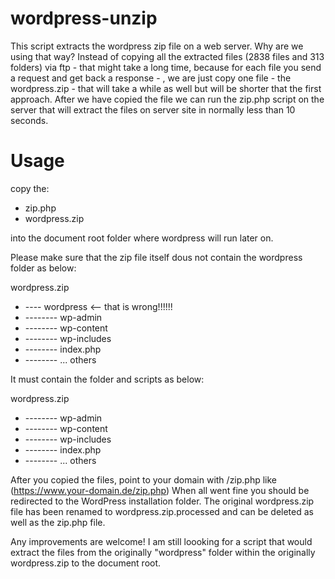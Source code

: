 # wordpress-unzip
This script extracts the wordpress zip file on a web server. 
Why are we using that way?
Instead of copying all the extracted files (2838 files and 313 folders) via ftp - that might take a long time, because for each file you send a request and get back a response - , we are just copy one file - the wordpress.zip - that will take a while as well but will be shorter that the first approach. After we have copied the file we can run the zip.php script on the server that will extract the files on server site in normally less than 10 seconds.  

# Usage
copy the: 

- zip.php
- wordpress.zip 

into the document root folder where wordpress will run later on.

Please make sure that the zip file itself dous not contain the wordpress folder as below:

wordpress.zip
- ---- wordpress <-- that is wrong!!!!!!
- -------- wp-admin
- -------- wp-content
- -------- wp-includes
- -------- index.php
- -------- ... others

It must contain the folder and scripts as below:

wordpress.zip
- -------- wp-admin
- -------- wp-content
- -------- wp-includes
- -------- index.php
- --------  ... others

After you copied the files, point to your domain with /zip.php like (https://www.your-domain.de/zip.php)
When all went fine you should be redirected to the WordPress installation folder. 
The original wordpress.zip file has been renamed to wordpress.zip.processed and can be deleted as well as the zip.php file.

Any improvements are welcome! I am still loooking for a script that would extract the files from the originally "wordpress" folder within the originally wordpress.zip to the document root.
